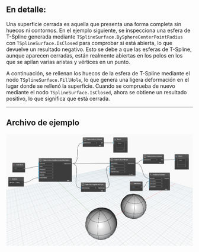 ## En detalle:
Una superficie cerrada es aquella que presenta una forma completa sin huecos ni contornos.
En el ejemplo siguiente, se inspecciona una esfera de T-Spline generada mediante `TSplineSurface.BySphereCenterPointRadius` con `TSplineSurface.IsClosed` para comprobar si está abierta, lo que devuelve un resultado negativo. Esto se debe a que las esferas de T-Spline, aunque aparecen cerradas, están realmente abiertas en los polos en los que se apilan varias aristas y vértices en un punto.

A continuación, se rellenan los huecos de la esfera de T-Spline mediante el nodo `TSplineSurface.FillHole`, lo que genera una ligera deformación en el lugar donde se rellenó la superficie. Cuando se comprueba de nuevo mediante el nodo `TSplineSurface.IsClosed`, ahora se obtiene un resultado positivo, lo que significa que está cerrada.
___
## Archivo de ejemplo

![TSplineSurface.IsClosed](./Autodesk.DesignScript.Geometry.TSpline.TSplineSurface.IsClosed_img.jpg)
